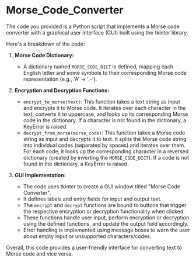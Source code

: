 # Morse_Code_Converter
The code you provided is a Python script that implements a Morse code converter with a graphical user interface (GUI) built using the tkinter library.

Here's a breakdown of the code:

1. **Morse Code Dictionary:**
   - A dictionary named `MORSE_CODE_DICT` is defined, mapping each English letter and some symbols to their corresponding Morse code representation (e.g., 'A' -> '.-').

2. **Encryption and Decryption Functions:**
   - `encrypt_to_morse(text)`: This function takes a text string as input and encrypts it to Morse code. It iterates over each character in the text, converts it to uppercase, and looks up its corresponding Morse code in the dictionary. If a character is not found in the dictionary, a KeyError is raised.
   - `decrypt_from_morse(morse_code)`: This function takes a Morse code string as input and decrypts it to text. It splits the Morse code string into individual codes (separated by spaces) and iterates over them. For each code, it looks up the corresponding character in a reversed dictionary (created by inverting the `MORSE_CODE_DICT`). If a code is not found in the dictionary, a KeyError is raised.

3. **GUI Implementation:**
   - The code uses tkinter to create a GUI window titled "Morse Code Converter".
   - It defines labels and entry fields for input and output text.
   - The `encrypt` and `decrypt` functions are bound to buttons that trigger the respective encryption or decryption functionality when clicked.
   - These functions handle user input, perform encryption or decryption using the defined functions, and update the output field accordingly.
   - Error handling is implemented using message boxes to warn the user about empty input or unsupported characters/codes.

Overall, this code provides a user-friendly interface for converting text to Morse code and vice versa.

